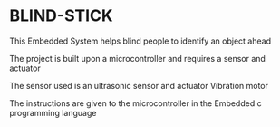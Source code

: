 # BLIND-STICK

This Embedded System  helps blind people to identify an object ahead 


The project is built upon a microcontroller and requires a sensor and actuator


The sensor used is an ultrasonic sensor  and actuator Vibration motor


The instructions are given to the microcontroller in the Embedded c programming language
